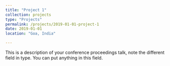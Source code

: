 ```yaml
---
title: "Project 1"
collection: projects
type: "Projects"
permalink: /projects/2019-01-01-project-1
date: 2019-01-01
location: "Goa, India"

---
```


This is a description of your conference proceedings talk, note the different field in type. You can put anything in this field.
